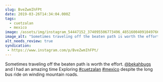 ```yaml
---
slug: BveZwmIhFPt
date: 2019-03-26T14:34:04.000Z
tags: 
  - cuetzalan
  - mexico
image: /assets/img/instagram_54447152_374095506773496_4851600409104976682_n_18040611223074063.jpg
image_alt: "Sometimes traveling off the beaten path is worth the effort. @bekahbugs and I had an amazing time Exploring #cuetzalan #mexico despite the long bus ride on winding mountain roads."
alt_needs_review: true
syndication:
 - https://www.instagram.com/p/BveZwmIhFPt/
---
```


Sometimes traveling off the beaten path is worth the effort. [@bekahbugs](https://www.instagram.com/bekahbugs/) and I had an amazing time Exploring [#cuetzalan](/posts/tags/cuetzalan) [#mexico](/posts/tags/mexico) despite the long bus ride on winding mountain roads.


